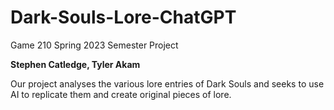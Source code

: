 # Dark-Souls-Lore-ChatGPT
Game 210 Spring 2023 Semester Project

**Stephen Catledge, Tyler Akam**

Our project analyses the various lore entries of Dark Souls and seeks to use AI to replicate them and create original pieces of lore. 